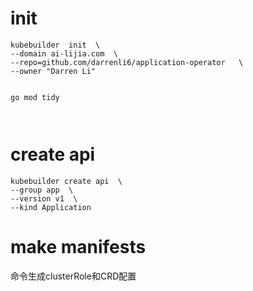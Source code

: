 
# init

```
kubebuilder  init  \ 
--domain ai-lijia.com  \ 
--repo=github.com/darrenli6/application-operator   \
--owner "Darren Li" 


go mod tidy 



```
 
# create api

```
kubebuilder create api  \
--group app  \
--version v1  \
--kind Application 
```




# make manifests

命令生成clusterRole和CRD配置

